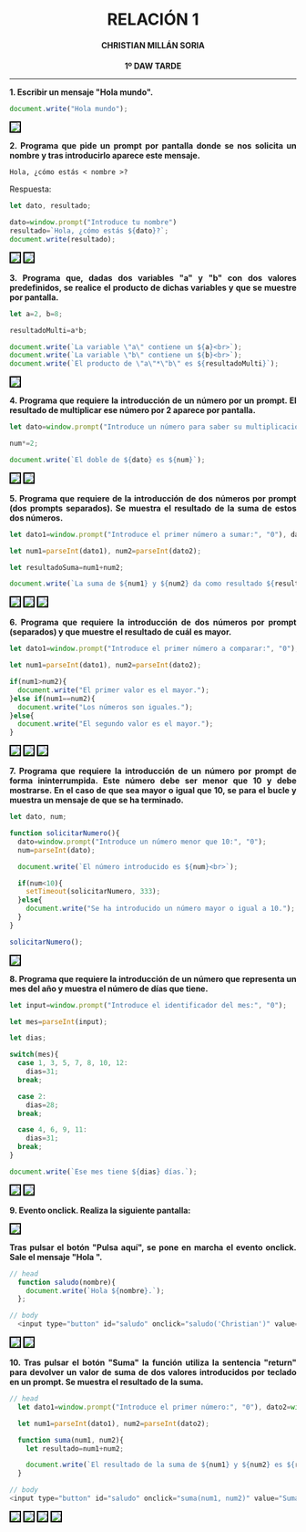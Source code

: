 <style>
  h1, h2, h3, h4, h5, h6{
    text-align: center;
    font-weight: bold;
    border: none;
    margin-bottom: 0px;
  }

  p{
    text-align: justify;
  }

  img{
    border: 2px solid black;
  }
</style>

<h1>RELACIÓN 1</h1>

<h4>CHRISTIAN MILLÁN SORIA</h4>

<h4>1º DAW TARDE</h4>

<hr>

<p><b>1. Escribir un mensaje "Hola mundo".</b></p>

```js
document.write("Hola mundo");
```

<img src="img/1.png">

<p><b>2. Programa que pide un prompt por pantalla donde se nos solicita un nombre y tras introducirlo aparece este mensaje.</b></p>

```
Hola, ¿cómo estás < nombre >?
```

<p>Respuesta:</p>

```js
let dato, resultado;

dato=window.prompt("Introduce tu nombre")
resultado=`Hola, ¿cómo estás ${dato}?`;
document.write(resultado);
```

<img src="img/2.png">

<img src="img/3.png">

<p><b>3. Programa que, dadas dos variables "a" y "b" con dos valores predefinidos, se realice el producto de dichas variables y que se muestre por pantalla.</b></p>

```js
let a=2, b=8;

resultadoMulti=a*b;

document.write(`La variable \"a\" contiene un ${a}<br>`);
document.write(`La variable \"b\" contiene un ${b}<br>`);
document.write(`El producto de \"a\"*\"b\" es ${resultadoMulti}`);
```

<img src="img/4.png">

<p><b>4. Programa que requiere la introducción de un número por un prompt. El resultado de multiplicar ese número por 2 aparece por pantalla.</b></p>

```js
let dato=window.prompt("Introduce un número para saber su multiplicación por 2:", "0"), num=parseInt(dato);

num*=2;

document.write(`El doble de ${dato} es ${num}`);
```

<img src="img/5.png">

<img src="img/6.png">

<p><b>5. Programa que requiere de la introducción de dos números por prompt (dos prompts separados). Se muestra el resultado de la suma de estos dos números.</b></p>

```js
let dato1=window.prompt("Introduce el primer número a sumar:", "0"), dato2=window.prompt("Introduce el segundo número a sumar:", "0")

let num1=parseInt(dato1), num2=parseInt(dato2);

let resultadoSuma=num1+num2;

document.write(`La suma de ${num1} y ${num2} da como resultado ${resultadoSuma}.`);
```

<img src="img/7.png">

<img src="img/8.png">

<img src="img/9.png">

<p><b>6. Programa que requiere la introducción de dos números por prompt (separados) y que muestre el resultado de cuál es mayor.</b></p>

```js
let dato1=window.prompt("Introduce el primer número a comparar:", "0"), dato2=window.prompt("Introduce el primer número a comparar:", "0")

let num1=parseInt(dato1), num2=parseInt(dato2);

if(num1>num2){
  document.write("El primer valor es el mayor.");
}else if(num1==num2){
  document.write("Los números son iguales.");
}else{
  document.write("El segundo valor es el mayor.");
}
```

<img src="img/10.png">

<img src="img/11.png">

<img src="img/12.png">

<p><b>7. Programa que requiere la introducción de un número por prompt de forma ininterrumpida. Este número debe ser menor que 10 y debe mostrarse. En el caso de que sea mayor o igual que 10, se para el bucle y muestra un mensaje de que se ha terminado.</b></p>

```js
let dato, num;

function solicitarNumero(){
  dato=window.prompt("Introduce un número menor que 10:", "0");
  num=parseInt(dato);

  document.write(`El número introducido es ${num}<br>`);

  if(num<10){
    setTimeout(solicitarNumero, 333);
  }else{
    document.write("Se ha introducido un número mayor o igual a 10.");
  }
}

solicitarNumero();
```

<img src="img/13.png">

<p><b>8. Programa que requiere la introducción de un número que representa un mes del año y muestra el número de días que tiene.</b></p>

```js
let input=window.prompt("Introduce el identificador del mes:", "0");

let mes=parseInt(input);

let dias;

switch(mes){
  case 1, 3, 5, 7, 8, 10, 12:
    dias=31;
  break;

  case 2:
    dias=28;
  break;

  case 4, 6, 9, 11:
    dias=31;
  break;
}

document.write(`Ese mes tiene ${dias} días.`);
```

<img src="img/14.png">

<img src="img/15.png">

<p><b>9. Evento onclick. Realiza la siguiente pantalla:</b></p>

<img src="img/16.png">

<p><b>Tras pulsar el botón "Pulsa aquí", se pone en marcha el evento onclick. Sale el mensaje "Hola <nombre >".</nombre></b></p>

```js
// head
  function saludo(nombre){
    document.write(`Hola ${nombre}.`);
  };

// body
  <input type="button" id="saludo" onclick="saludo('Christian')" value="Pulsa aquí">
```

<img src="img/17.png">

<img src="img/18.png">

<p><b>10. Tras pulsar el botón "Suma" la función utiliza la sentencia "return" para devolver un valor de suma de dos valores introducidos por teclado en un prompt. Se muestra el resultado de la suma.</b></p>

```js
// head
  let dato1=window.prompt("Introduce el primer número:", "0"), dato2=window.prompt("Introduce el segundo número:", "0");

  let num1=parseInt(dato1), num2=parseInt(dato2);

  function suma(num1, num2){
    let resultado=num1+num2;

    document.write(`El resultado de la suma de ${num1} y ${num2} es ${resultado}.`);
  }

// body
<input type="button" id="saludo" onclick="suma(num1, num2)" value="Suma">
```

<img src="img/19.png">

<img src="img/20.png">

<img src="img/21.png">

<img src="img/22.png">